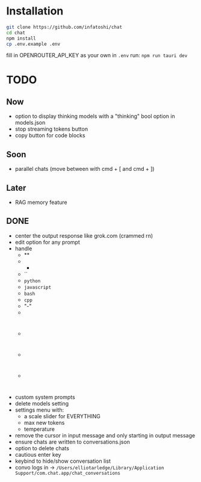 # Installation
```bash
git clone https://github.com/infatoshi/chat
cd chat
npm install
cp .env.example .env
```
fill in OPENROUTER_API_KEY as your own in `.env`
run: 
`npm run tauri dev`

# TODO

## Now
- option to display thinking models with a "thinking" bool option in models.json
- stop streaming tokens button
- copy button for code blocks

## Soon
- parallel chats (move between with cmd + [ and cmd + ])

## Later
- RAG memory feature


## DONE
- center the output response like grok.com (crammed rn)
- edit option for any prompt
- handle 
    - **
    - *
    - ``
    - ```python```
    - ```javascript```
    - ```bash```
    - ```cpp```
    - "-"
    - <br>
    - #
    - ##
    - ###
- custom system prompts
- delete models setting
- settings menu with:
    - a scale slider for EVERYTHING
    - max new tokens
    - temperature
- remove the cursor in input message and only starting in output message
- ensure chats are written to conversations.json
- option to delete chats
- cautious enter key
- keybind to hide/show conversation list
- convo logs in -> `/Users/elliotarledge/Library/Application Support/com.chat.app/chat_conversations`
